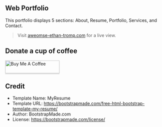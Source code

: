 ## Web Portfolio
This portfolio displays 5 sections: About, Resume, Portfolio, Services, and Contact. 
> Visit [aweomse-ethan-tromp.com](aweomse-ethan-tromp.com) for a live view.

## Donate a cup of coffee
<a href="https://www.buymeacoffee.com/aweomseEthan" target="_blank"><img src="https://www.buymeacoffee.com/assets/img/custom_images/orange_img.png" alt="Buy Me A Coffee" style="height: 41px !important;width: 174px !important;box-shadow: 0px 3px 2px 0px rgba(190, 190, 190, 0.5) !important;-webkit-box-shadow: 0px 3px 2px 0px rgba(190, 190, 190, 0.5) !important;" ></a>

## Credit
- Template Name: MyResume
- Template URL: https://bootstrapmade.com/free-html-bootstrap-template-my-resume/
- Author: BootstrapMade.com
- License: https://bootstrapmade.com/license/
